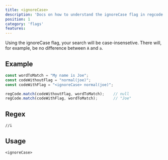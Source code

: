 ```yaml
---
title: <ignoreCase>
description: 'Docs on how to understand the ignoreCase flag in regcode'
position: 1
category: 'flags'
features:
---
```


Using the ignoreCase flag, your search will be case-insensetive. There will, for example, be no difference between `A` and `a`. 

## Example

```ts
const wordToMatch = "My name is Joe";
const codeWithoutFlag = "normal(joe)";
const codeWithFlag = "<ignoreCase> normal(joe)";

regCode.match(codeWithoutFlag, wordToMatch);    // null
regCode.match(codeWithFlag, wordToMatch);       // "Joe"
```

## Regex

```regex
//i
```

## Usage

`<ignoreCase>`
